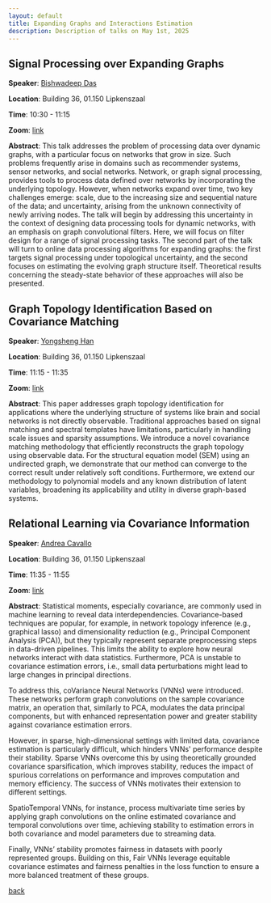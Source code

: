 ```yaml
---
layout: default
title: Expanding Graphs and Interactions Estimation
description: Description of talks on May 1st, 2025
---
```



## Signal Processing over Expanding Graphs

**Speaker**: [Bishwadeep Das](https://scholar.google.com/citations?user=3D96umoAAAAJ&hl=en)

**Location**: Building 36, 01.150 Lipkenszaal

**Time**: 10:30 - 11:15

**Zoom**: [link](https://tudelft.zoom.us/j/92974591894)

**Abstract**: This talk addresses the problem of processing data over dynamic graphs, with a particular focus on networks that grow in size. Such problems frequently arise in domains such as recommender systems, sensor networks, and social networks. Network, or graph signal processing, provides tools to process data defined over networks by incorporating the underlying topology. However, when networks expand over time, two key challenges emerge: scale, due to the increasing size and sequential nature of the data; and uncertainty, arising from the unknown connectivity of newly arriving nodes.
The talk will begin by addressing this uncertainty in the context of designing data processing tools for dynamic networks, with an emphasis on graph convolutional filters. Here, we will focus on filter design for a range of signal processing tasks. The second part of the talk will turn to online data processing algorithms for expanding graphs: the first targets signal processing under topological uncertainty, and the second focuses on estimating the evolving graph structure itself. Theoretical results concerning the steady-state behavior of these approaches will also be presented.




## Graph Topology Identification Based on Covariance Matching

**Speaker**: [Yongsheng Han](https://microelectronics.tudelft.nl/People/bio.php?id=1070)

**Location**: Building 36, 01.150 Lipkenszaal

**Time**: 11:15 - 11:35

**Zoom**: [link](https://tudelft.zoom.us/j/92974591894)

**Abstract**: This paper addresses graph topology identification for applications where the underlying structure of systems like brain and social networks is not directly observable. Traditional approaches based on signal matching and spectral templates have limitations, particularly in handling scale issues and sparsity assumptions. We introduce a novel covariance matching methodology that efficiently reconstructs the graph topology using observable data. For the structural equation model (SEM) using an undirected graph, we demonstrate that our method can converge to the correct result under relatively soft conditions. Furthermore, we extend our methodology to polynomial models and any known distribution of latent variables, broadening its applicability and utility in diverse graph-based systems.


## Relational Learning via Covariance Information

**Speaker**: [Andrea Cavallo](https://scholar.google.com/citations?user=rzuJ5jMAAAAJ)

**Location**: Building 36, 01.150 Lipkenszaal

**Time**: 11:35 - 11:55

**Zoom**: [link](https://tudelft.zoom.us/j/92974591894)


**Abstract**: Statistical moments, especially covariance, are commonly used in machine learning to reveal data interdependencies. Covariance-based techniques are popular, for example, in network topology inference (e.g., graphical lasso) and dimensionality reduction (e.g., Principal Component Analysis (PCA)), but they typically represent separate preprocessing steps in data-driven pipelines. This limits the ability to explore how neural networks interact with data statistics. Furthermore, PCA is unstable to covariance estimation errors, i.e., small data perturbations might lead to large changes in principal directions.
 
To address this, coVariance Neural Networks (VNNs) were introduced. These networks perform graph convolutions on the sample covariance matrix, an operation that, similarly to PCA, modulates the data principal components, but with enhanced representation power and greater stability against covariance estimation errors.
 
However, in sparse, high-dimensional settings with limited data, covariance estimation is particularly difficult, which hinders VNNs' performance despite their stability. Sparse VNNs overcome this by using theoretically grounded covariance sparsification, which improves stability, reduces the impact of spurious correlations on performance and improves computation and memory efficiency. The success of VNNs motivates their extension to different settings.
 
SpatioTemporal VNNs, for instance, process multivariate time series by applying graph convolutions on the online estimated covariance and temporal convolutions over time, achieving stability to estimation errors in both covariance and model parameters due to streaming data.
 
Finally, VNNs’ stability promotes fairness in datasets with poorly represented groups. Building on this, Fair VNNs leverage equitable covariance estimates and fairness penalties in the loss function to ensure a more balanced treatment of these groups.





[back](../index.md#may-1st-2025-expanding-graphs-and-interactions-estimation)

